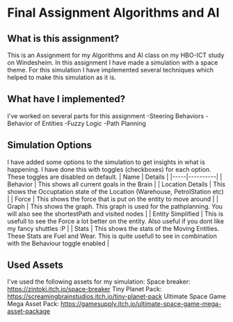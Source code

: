 # Final Assignment Algorithms and AI

## What is this assignment?
This is an Assignment for my Algorithms and AI class on my HBO-ICT study on Windesheim. In this assignment I have made a simulation with a space theme. For this simulation I have implemented several techniques which helped to make this simulation as it is.
## What have I implemented?
I've worked on several parts for this assignment
-Steering Behaviors
-Behavior of Entities
-Fuzzy Logic
-Path Planning
## Simulation Options
I have added some options to the simulation to get insights in what is happening. I have done this with toggles (checkboxes) for each option.
These toggles are disabled on default.
| Name | Details  |
|-----|----------|
|  Behavior  | This shows all current goals in the Brain  |
|  Location Details  | This shows the Occuptation state of the Location (Warehouse, PetrolStation etc)   |
|  Force  | This shows the force that is put on the entity to move around |
|  Graph  | This shows the graph. This graph is used for the pathplanning. You will also see the shortestPath and visited nodes |
|  Entity Simplified  | This is usefull to see the Force a lot better on the entity. Also useful if you dont like my fancy shuttles :P | 
|  Stats  | This shows the stats of the Moving Entities. These Stats are Fuel and Wear. This is quite usefull to see in combination with the Behaviour toggle enabled |

## Used Assets
I've used the following assets for my simulation:
Space breaker: https://zintoki.itch.io/space-breaker
Tiny Planet Pack: https://screamingbrainstudios.itch.io/tiny-planet-pack
Ultimate Space Game Mega Asset Pack: https://gamesupply.itch.io/ultimate-space-game-mega-asset-package
